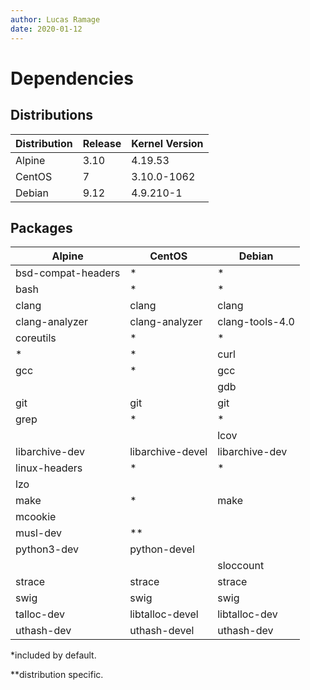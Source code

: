 ```yaml
---
author: Lucas Ramage
date: 2020-01-12
---
```


# Dependencies

## Distributions

| Distribution | Release | Kernel Version |
| ------------ | ------- | -------------- |
| Alpine       | 3.10    | 4.19.53        |
| CentOS       | 7       | 3.10.0-1062    |
| Debian       | 9.12    | 4.9.210-1      |

## Packages

| Alpine | CentOS | Debian |
|------- | ------ | ------ |
| bsd-compat-headers | * | * |
| bash | * | * |
| clang | clang | clang |
| clang-analyzer | clang-analyzer | clang-tools-4.0 |
| coreutils | * | * |
| * | * | curl |
| gcc | * | gcc |
| | | gdb |
| git | git | git |
| grep | * | * |
| | | lcov |
| libarchive-dev | libarchive-devel | libarchive-dev |
| linux-headers | * | * |
| lzo | | |
| make | * | make |
| mcookie | | |
| musl-dev | ** | |
| python3-dev | python-devel | |
| | | sloccount |
| strace | strace | strace |
| swig | swig | swig |
| talloc-dev | libtalloc-devel | libtalloc-dev |
| uthash-dev | uthash-devel | uthash-dev |

\*included by default.

\**distribution specific.

[alpine-ref]: https://alpinelinux.org
[centos-ref]: https://centos.org
[debian-ref]: https://www.debian.org
